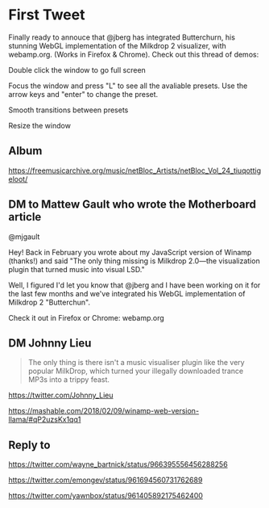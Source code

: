 # First Tweet

Finally ready to annouce that @jberg has integrated Butterchurn, his stunning WebGL implementation of the Milkdrop 2 visualizer, with webamp.org. (Works in Firefox & Chrome). Check out this thread of demos:

Double click the window to go full screen

Focus the window and press "L" to see all the avaliable presets. Use the arrow keys and "enter" to change the preset.

Smooth transitions between presets

Resize the window

## Album

https://freemusicarchive.org/music/netBloc_Artists/netBloc_Vol_24_tiuqottigeloot/

## DM to Mattew Gault who wrote the Motherboard article

@mjgault

Hey! Back in February you wrote about my JavaScript version of Winamp (thanks!) and said "The only thing missing is Milkdrop 2.0—the visualization plugin that turned music into visual LSD."

Well, I figured I'd let you know that @jberg and I have been working on it for the last few months and we've integrated his WebGL implementation of Milkdrop 2 "Butterchun".

Check it out in Firefox or Chrome: webamp.org

## DM Johnny Lieu

> The only thing is there isn't a music visualiser plugin like the very popular MilkDrop, which turned your illegally downloaded trance MP3s into a trippy feast.

https://twitter.com/Johnny_Lieu

https://mashable.com/2018/02/09/winamp-web-version-llama/#qP2uzsKx1qq1

## Reply to

https://twitter.com/wayne_bartnick/status/966395556456288256

https://twitter.com/emongev/status/961694560731762689

https://twitter.com/yawnbox/status/961405892175462400
